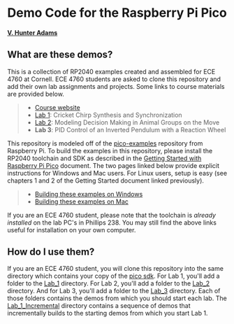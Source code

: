 # Demo Code for the Raspberry Pi Pico
#### [V. Hunter Adams](https://vanhunteradams.com)

## What are these demos?

This is a collection of RP2040 examples created and assembled for ECE 4760 at Cornell. ECE 4760 students are asked to clone this repository and add their own lab assignments and projects. Some links to course materials are provided below.

> - [Course website](https://ece4760.github.io)
> - [Lab 1](https://vanhunteradams.com/Pico/Cricket/Crickets.html): Cricket Chirp Synthesis and Synchronization
> - [Lab 2](https://vanhunteradams.com/Pico/Animal_Movement/Animal_Movement.html): Modeling Decision Making in Animal Groups on the Move
> - **Lab 3**: PID Control of an Inverted Pendulum with a Reaction Wheel

This repository is modeled off of the [pico-examples](https://github.com/raspberrypi/pico-examples) repository from Raspberry Pi. To build the examples in this repository, please install the RP2040 toolchain and SDK as described in the [Getting Started with Raspberry Pi Pico](https://datasheets.raspberrypi.com/pico/getting-started-with-pico.pdf) document. The two pages linked below provide explicit instructions for Windows and Mac users. For Linux users, setup is easy (see chapters 1 and 2 of the Getting Started document linked previously). 

> - [Building these examples on Windows](https://vanhunteradams.com/Pico/Setup/PicoSetup.html)
> - [Building these examples on Mac](https://vanhunteradams.com/Pico/Setup/PicoSetupMac.html)

If you are an ECE 4760 student, please note that the toolchain is *already installed* on the lab PC's in Phillips 238. You may still find the above links useful for installation on your own computer.

## How do I use them?

If you are an ECE 4760 student, you will clone this repository into the same directory which contains your copy of the [pico sdk](https://github.com/raspberrypi/pico-sdk). For Lab 1, you'll add a folder to the [Lab_1](Lab_1) directory. For Lab 2, you'll add a folder to the [Lab_2](Lab_2) directory. And for Lab 3, you'll add a folder to the [Lab_3](Lab_3) directory. Each of those folders contains the demos from which you should start each lab. The [Lab_1_Incremental](Lab_1_Incremental) directory contains a sequence of demos that incrementally builds to the starting demos from which you start Lab 1.